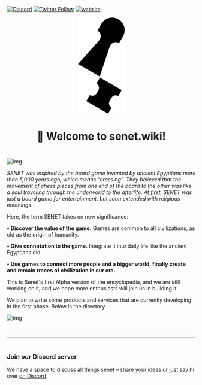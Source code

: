 [![Discord](https://img.shields.io/discord/934380160113844294?color=green&label=senet%20%7C%20discord%20%F0%9F%91%8B&logo=discord&style=flat-square)](https://discord.gg/CetY6Y4)
[![Twitter Follow](https://img.shields.io/twitter/follow/senetnetwork?logo=twitter&style=social)](https://twitter.com/senetnetwork)
[![website](https://img.shields.io/website?color=green&label=senetnetwork.com&style=flat-square&url=https%3A%2F%2Fsenetnetwork.com)](https://senetnetwork.com)

<div align="center" style="margin-top: 1em; margin-bottom: 3em;">
  <a href="https://senet.wiki"><img alt="senet logo" src="./public/senet-logo-2x.png" alt="senet" width="125"></a>
  <h1>🙋 Welcome to senet.wiki!</h1>
</div>

![img](https://miro.medium.com/v2/resize:fit:1400/1*GzwF-Ut6mOj0aphGPem8GA.jpeg)

*SENET was inspired by the board game invented by ancient Egyptians more than 5,000 years ago, which means “crossing”. They believed that the movement of chess pieces from one end of the board to the other was like a soul traveling through the underworld to the afterlife. At first, SENET was just a board game for entertainment, but soon extended with religious meanings.*

Here, the term SENET takes on new significance:

**▪️ Discover the value of the game.** Games are common to all civilizations, as old as the origin of humanity.

**▪️ Give connotation to the game.** Integrate it into daily life like the ancient Egyptians did.

**▪️ Use games to connect more people and a bigger world, finally create and remain traces of civilization in our era.**

This is Senet's first Alpha version of the encyclopedia, and we are still working on it, and we hope more enthusiasts will join us in building it.

We plan to write some products and services that are currently developing in the first phase. Below is the directory.

![img](https://miro.medium.com/v2/resize:fit:1400/1*HLST9YQh0HzKoOZt7eYo1A.png)

<hr style="margin-top: 3em; margin-bottom: 3em;">

### Join our Discord server

We have a space to discuss all things senet – share your ideas or just say hi over [on Discord](https://discord.com/invite/qh9dG9EwQx).